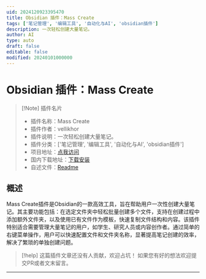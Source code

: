 ```yaml
---
uid: 2024120923395470
title: Obsidian 插件：Mass Create
tags: ['笔记管理', '编辑工具', '自动化与AI', 'obsidian插件']
description: 一次轻松创建大量笔记。
author: AI
type: auto
draft: false
editable: false
modified: 20240101000000
---
```


# Obsidian 插件：Mass Create

> [!Note] 插件名片
> - 插件名称：Mass Create
> - 插件作者：vellikhor
> - 插件说明：一次轻松创建大量笔记。
> - 插件分类：['笔记管理', '编辑工具', '自动化与AI', 'obsidian插件']
> - 项目地址：[点我访问](https://github.com/vellikhor/mass-create)
> - 国内下载地址：[下载安装](https://pkmer.cn/products/plugin/pluginMarket/?mass-create)
> - 自述文件：[Readme](https://ghproxy.net/https://raw.githubusercontent.com/vellikhor/mass-create/master/README.md)



## 概述

Mass Create插件是Obsidian的一款高效工具，旨在帮助用户一次性创建大量笔记。其主要功能包括：在选定文件夹中轻松批量创建多个文件，支持在创建过程中添加额外文件夹，以及使用已有文件作为模板，快速复制文件结构和内容。该插件特别适合需要管理大量笔记的用户，如学生、研究人员或内容创作者。通过简单的右键菜单操作，用户可以快速配置文件和文件夹名称，显著提高笔记创建的效率，解决了繁琐的单独创建问题。


> [!help] 
> 这篇插件文章还没有人贡献，欢迎占坑！
> 如果您有好的想法欢迎提交PR或者文末留言。
> 

---



